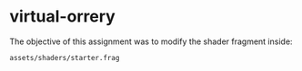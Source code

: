 # virtual-orrery
 
The objective of this assignment was to modify the shader fragment inside:
```
assets/shaders/starter.frag
```
